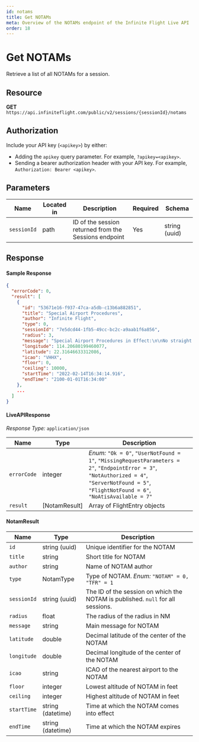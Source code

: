 ```yaml
---
id: notams
title: Get NOTAMs
meta: Overview of the NOTAMs endpoint of the Infinite Flight Live API
order: 18
---
```


# Get NOTAMs

Retrieve a list of all NOTAMs for a session.

## Resource

**GET** `https://api.infiniteflight.com/public/v2/sessions/{sessionId}/notams`

## Authorization

Include your API key (`<apikey>`) by either:

- Adding the `apikey` query parameter. For example, `?apikey=<apikey>`.
- Sending a bearer authorization header with your API key. For example, `Authorization: Bearer <apikey>`.

## Parameters

| Name        | Located in | Description                                           | Required | Schema        |
| ----------- | ---------- | ----------------------------------------------------- | -------- | ------------- |
| `sessionId` | path       | ID of the session returned from the Sessions endpoint | Yes      | string (uuid) |

## Response

#### Sample Response

```json
{
  "errorCode": 0,
  "result": [
    {
      "id": "53671e16-f937-47ca-a5db-c13b6a882851",
      "title": "Special Airport Procedures",
      "author": "Infinite Flight",
      "type": 0,
      "sessionId": "7e5dcd44-1fb5-49cc-bc2c-a9aab1f6a856",
      "radius": 3,
      "message": "Special Airport Procedures in Effect:\n\nNo straight in approached allowed RWY 13\n\nCC NDB 4500ft - 040° HDG Descending to SC NDB - Visual Right Turn Abeam Checkerboard to RWY 13\n\nPublished Approach Procedures (Found Online) Recommended",
      "longitude": 114.20680199460077,
      "latitude": 22.31646633312086,
      "icao": "VHHX",
      "floor": 0,
      "ceiling": 10000,
      "startTime": "2022-02-14T16:34:14.916",
      "endTime": "2100-01-01T16:34:00"
    },
    ...
  ]
}
```

#### LiveAPIResponse

*Response Type:* `application/json`

| Name        | Type          | Description                                                  |
| ----------- | ------------- | ------------------------------------------------------------ |
| `errorCode` | integer       | _Enum:_ `"Ok = 0"`, `"UserNotFound = 1"`, `"MissingRequestParameters = 2"`, `"EndpointError = 3"`, `"NotAuthorized = 4"`, `"ServerNotFound = 5"`, `"FlightNotFound = 6"`, `"NoAtisAvailable = 7"` |
| `result`    | [NotamResult] | Array of FlightEntry objects                                 |

#### NotamResult

| Name                  | Type          | Description                                                  |
| --------------------- | ------------- | ------------------------------------------------------------ |
| `id`            | string (uuid) | Unique identifier for the NOTAM                             |
| `title`              | string | Short title for NOTAM                               |
| `author`          | string | Name of NOTAM author                      |
| `type`            | NotamType | Type of NOTAM. _Enum:_ `"NOTAM" = 0, "TFR" = 1`    |
| `sessionId`            | string (uuid)        | The ID of the session on which the NOTAM is published. `null` for all sessions. |
| `radius` | float        | The radius of the radius in NM |
| `message`            | string        | Main message for NOTAM                                      |
| `latitude`            | double        | Decimal latitude of the center of the NOTAM                     |
| `longitude`           | double        | Decimal longitude of the center of the NOTAM                    |
| `icao`            | string        | ICAO of the nearest airport to the NOTAM                     |
| `floor`               | integer        | Lowest altitude of NOTAM in feet                 |
| `ceiling`       | integer        | Highest altitude of NOTAM in feet             |
| `startTime`               | string (datetime)        | Time at which the NOTAM comes into effect                             |
| `endTime`             | string (datetime)         | Time at which the NOTAM expires                           |